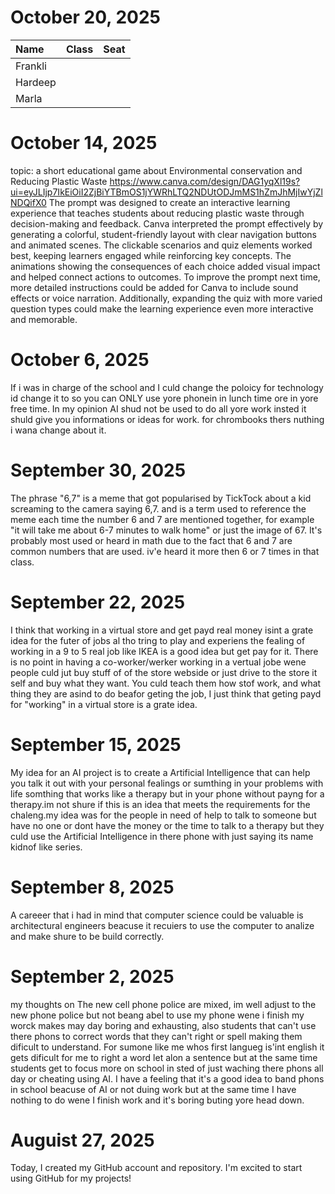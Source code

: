 # October 20, 2025
| Name      | Class       | Seat          |
| :---      |    :----:   |          ---: |
| Frankli   |             |               |
| Hardeep   |             |               |
| Marla     |             |               |
# October 14, 2025
topic: a short educational game about Environmental conservation and Reducing Plastic Waste
https://www.canva.com/design/DAG1yqXl19s?ui=eyJLIjp7IkEiOiI2ZjBiYTBmOS1jYWRhLTQ2NDUtODJmMS1hZmJhMjIwYjZlNDQifX0
The prompt was designed to create an interactive learning experience that teaches students about reducing plastic waste through decision-making and feedback. Canva interpreted the prompt effectively by generating a colorful, student-friendly layout with clear navigation buttons and animated scenes. The clickable scenarios and quiz elements worked best, keeping learners engaged while reinforcing key concepts. The animations showing the consequences of each choice added visual impact and helped connect actions to outcomes. To improve the prompt next time, more detailed instructions could be added for Canva to include sound effects or voice narration. Additionally, expanding the quiz with more varied question types could make the learning experience even more interactive and memorable.
# October 6, 2025
If i was in charge of the school and I culd change the poloicy for technology id change it to so you can ONLY use yore phonein in lunch time ore in yore free time. In my opinion AI shud not be used to do all yore work insted it shuld give you informations or ideas for work. for chrombooks thers nuthing i wana change about it. 
# September 30, 2025
The phrase "6,7" is a meme that got popularised by TickTock about a kid screaming to the camera saying 6,7. and is a term used to reference the meme each time the number 6 and 7 are mentioned together, for example "it will take me about 6-7 minutes to walk home" or just the image of 67. It's probably most used or heard in math due to the fact that 6 and 7 are common numbers that are used. iv'e heard it more then 6 or 7 times in that class.
 # September 22, 2025
I think that working in a virtual store and get payd real money isint a grate idea for the futer of jobs al tho tring to play and experiens the fealing of working in a 9 to 5 real job like IKEA is a good idea but get pay for it. There is no point in having a co-worker/werker working in a vertual jobe  wene  people culd jut buy stuff of of the store webside or just drive to the store it self and buy what they want. You culd teach them how stof work, and what thing they are asind to do beafor geting the job, I just think that geting payd for "working" in a virtual store is a grate idea.
# September 15, 2025
My idea for an AI project is to create a Artificial Intelligence that can help you talk it  out with your personal fealings or sumthing in  your problems with life somthing that works like a therapy but in your phone without payng for a therapy.im not shure if this is an idea that meets the requirements for the chaleng.my idea was for the people in need of help to talk to someone but have no one or dont have the money or the time to talk to a therapy but they culd use the Artificial Intelligence in there phone with just saying its name kidnof like series.
# September 8, 2025
A careeer that i had in mind that computer science could be valuable is architectural engineers beacuse it recuiers to use the computer to analize and make shure to be build correctly.
# September 2, 2025
my thoughts on The new cell phone police are mixed, im well adjust to the new phone police but not beang abel to use my phone wene i finish my worck makes may day boring and exhausting, also students that can't use there phons to correct words that they can't right or spell making them dificult to understand. For sumone like me whos first langueg is'int english it gets dificult for me to right a word let alon a sentence but at the same time students get to focus more on school in sted of just waching there phons all day or cheating using AI. I have a feeling that it's a good idea to band phons in school beacuse of AI or not duing work but at the same time I have nothing to do wene I finish work and it's boring buting yore head down.
# Auguist 27, 2025
Today, I created my GitHub account and repository. I'm excited to start using GitHub for my projects!
